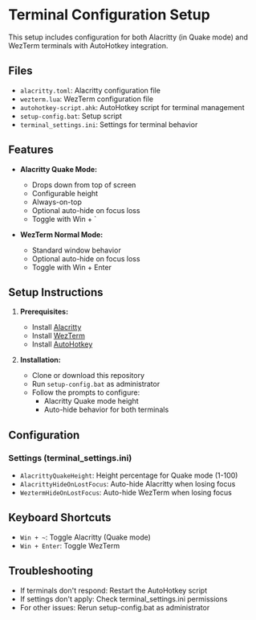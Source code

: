 # Terminal Configuration Setup

This setup includes configuration for both Alacritty (in Quake mode) and WezTerm terminals with AutoHotkey integration.

## Files

- `alacritty.toml`: Alacritty configuration file
- `wezterm.lua`: WezTerm configuration file
- `autohotkey-script.ahk`: AutoHotkey script for terminal management
- `setup-config.bat`: Setup script
- `terminal_settings.ini`: Settings for terminal behavior

## Features

- **Alacritty Quake Mode:**
  - Drops down from top of screen
  - Configurable height
  - Always-on-top
  - Optional auto-hide on focus loss
  - Toggle with Win + `

- **WezTerm Normal Mode:**
  - Standard window behavior
  - Optional auto-hide on focus loss
  - Toggle with Win + Enter

## Setup Instructions

1. **Prerequisites:**
   - Install [Alacritty](https://github.com/alacritty/alacritty/releases)
   - Install [WezTerm](https://wezfurlong.org/wezterm/installation.html)
   - Install [AutoHotkey](https://www.autohotkey.com/)

2. **Installation:**
   - Clone or download this repository
   - Run `setup-config.bat` as administrator
   - Follow the prompts to configure:
     - Alacritty Quake mode height
     - Auto-hide behavior for both terminals

## Configuration

### Settings (terminal_settings.ini)
- `AlacrittyQuakeHeight`: Height percentage for Quake mode (1-100)
- `AlacrittyHideOnLostFocus`: Auto-hide Alacritty when losing focus
- `WeztermHideOnLostFocus`: Auto-hide WezTerm when losing focus

## Keyboard Shortcuts

- `Win + ~`: Toggle Alacritty (Quake mode)
- `Win + Enter`: Toggle WezTerm

## Troubleshooting

- If terminals don't respond: Restart the AutoHotkey script
- If settings don't apply: Check terminal_settings.ini permissions
- For other issues: Rerun setup-config.bat as administrator
